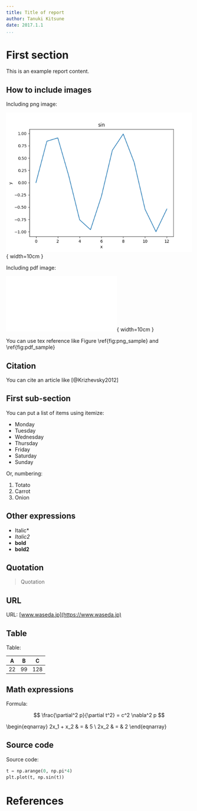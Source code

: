 ```yaml
---
title: Title of report
author: Tanuki Kitsune
date: 2017.1.1
...
```


# First section

This is an example report content.

## How to include images

Including png image:

![Example of png image\label{fig:png_sample}](images/example.png){ width=10cm }

Including pdf image:

![Example of pdf image\label{fig:pdf_sample}](images/example.pdf){ width=10cm }

You can use tex reference like Figure \ref{fig:png_sample} and \ref{fig:pdf_sample}

## Citation

You can cite an article like [@Krizhevsky2012]

## First sub-section

You can put a list of items using itemize:

* Monday
* Tuesday
* Wednesday
* Thursday
* Friday
* Saturday
* Sunday

Or, numbering:

1. Totato
2. Carrot
3. Onion

## Other expressions

* Italic*
* _Italic2_
* **bold**
* __bold2__


## Quotation

> Quotation

## URL

URL: [www.waseda.jp](https://www.waseda.jp)

## Table

Table:

|  A  |  B  |  C  |
| --- | --- | --- |
|  22  |  99  |  128  |

## Math expressions

Formula:

$$
\frac{\partial^2 p}{\partial t^2} = c^2 \nabla^2 p
$$


\begin{eqnarray}
  2x_1 + x_2 & = & 5 \\
    2x_2 & = & 2
\end{eqnarray}


## Source code

Source code:


```test.py
t = np.arange(0, np.pi*4)
plt.plot(t, np.sin(t))
```

# References
